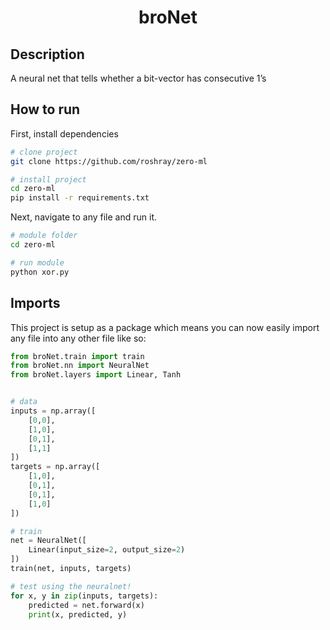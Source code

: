  

<div align="center">    
 
# broNet
  
</div>
 
## Description   
A neural net that tells whether a bit-vector has consecutive 1’s

## How to run   
First, install dependencies   
```bash
# clone project   
git clone https://github.com/roshray/zero-ml

# install project 
cd zero-ml
pip install -r requirements.txt
 ```   
 Next, navigate to any file and run it.   
 ```bash
# module folder
cd zero-ml

# run module 
python xor.py    
```

## Imports
This project is setup as a package which means you can now easily import any file into any other file like so:
```python
from broNet.train import train
from broNet.nn import NeuralNet
from broNet.layers import Linear, Tanh


# data
inputs = np.array([
    [0,0],
    [1,0],
    [0,1],
    [1,1]
])
targets = np.array([
    [1,0],
    [0,1],
    [0,1],
    [1,0]
])

# train
net = NeuralNet([
    Linear(input_size=2, output_size=2)
])
train(net, inputs, targets)

# test using the neuralnet!
for x, y in zip(inputs, targets):
    predicted = net.forward(x)
    print(x, predicted, y)
```


